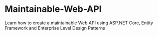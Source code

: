 # Maintainable-Web-API
Learn how to create a maintainable Web API using ASP.NET Core, Entity Framework and Enterprise Level Design Patterns
